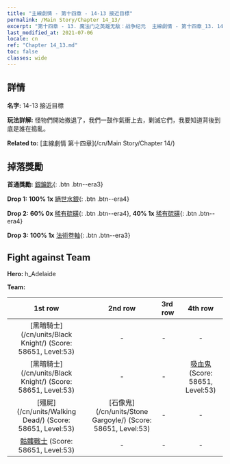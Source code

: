 ```yaml
---
title: "主線劇情 - 第十四章 - 14-13 接近目標"
permalink: /Main Story/Chapter 14_13/
excerpt: "第十四章 - 13. 魔法门之英雄无敌：战争纪元  主線劇情 - 第十四章_13. 14-13 接近目標"
last_modified_at: 2021-07-06
locale: cn
ref: "Chapter 14_13.md"
toc: false
classes: wide
---
```


## 詳情

 **名字:** 14-13 接近目標

 **玩法詳解:** 怪物們開始撤退了，我們一鼓作氣衝上去，剿滅它們，我要知道背後到底是誰在搗亂。

 **Related to:** [主線劇情 第十四章](/cn/Main Story/Chapter 14/)

## 掉落獎勵

 **首通獎勵:** [銀鑰匙](/cn/Items/con_693/){: .btn .btn--era3}

 **Drop 1:** **100% 1x** [絕世水銀](/cn/Items/mat_49/){: .btn .btn--era4}

 **Drop 2:** **60% 0x** [稀有硫磺](/cn/Items/mat_43/){: .btn .btn--era4}, **40% 1x** [稀有硫磺](/cn/Items/mat_43/){: .btn .btn--era4}

 **Drop 3:** **100% 1x** [法術卷軸](/cn/Items/con_694/){: .btn .btn--era3}


## Fight against Team
 **Hero:** h_Adelaide

 **Team:**


  | 1st row | 2nd row | 3rd row | 4th row |
  |:----:|:----:|:----|:----:|
  | [黑暗騎士](/cn/units/Black Knight/) (Score: 58651, Level:53)  | - | - | - |
  | [黑暗騎士](/cn/units/Black Knight/) (Score: 58651, Level:53)  | - | - | [吸血鬼](/cn/units/Vampire/) (Score: 58651, Level:53)  |
  | [殭屍](/cn/units/Walking Dead/) (Score: 58651, Level:53)  | [石像鬼](/cn/units/Stone Gargoyle/) (Score: 58651, Level:53)  | - | - |
  | [骷髏戰士](/cn/units/Skeleton/) (Score: 58651, Level:53)  | - | - | - |


